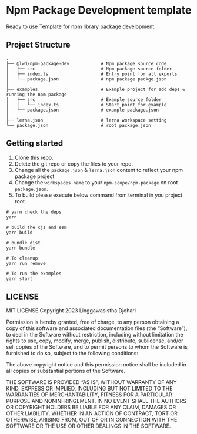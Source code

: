# Npm Package Development template
Ready to use Template for npm library package development.

## Project Structure
```
.
├── @lwd/npm-package-dev            # Npm package source code
│   ├── src                         # Npm package source folder
│   ├── index.ts                    # Entry point for all exports
│   └── package.json                # npm package packge.json
│
├── examples                        # Example project for add deps & running the npm package
│   ├── src                         # Example source folder
│   │   └── index.ts                # Start point for example
│   └── package.json                # example package.json
│
├── lerna.json                      # lerna workspace setting
└── package.json                    # root package.json

```
## Getting started

1. Clone this repo.
2. Delete the git repo or copy the files to your repo.
3. Change all the ```package.json``` & ```lerna.json``` content to reflect your npm package project
4. Change the ```workspaces name``` to your ```npm-scope/npm-package``` on root ```package.json```.
5. To build please execute below command from terminal in you project root.

```shell
# yarn check the deps
yarn

# build the cjs and esm
yarn build

# bundle dist
yarn bundle

# To cleanup
yarn run remove

# To run the examples
yarn start
```

## LICENSE
MIT LICENSE Copyright 2023 Linggawasistha Djohari

Permission is hereby granted, free of charge, to any person obtaining a copy of this software and associated documentation files (the “Software”), to deal in the Software without restriction, including without limitation the rights to use, copy, modify, merge, publish, distribute, sublicense, and/or sell copies of the Software, and to permit persons to whom the Software is furnished to do so, subject to the following conditions:

The above copyright notice and this permission notice shall be included in all copies or substantial portions of the Software.

THE SOFTWARE IS PROVIDED “AS IS”, WITHOUT WARRANTY OF ANY KIND, EXPRESS OR IMPLIED, INCLUDING BUT NOT LIMITED TO THE WARRANTIES OF MERCHANTABILITY, FITNESS FOR A PARTICULAR PURPOSE AND NONINFRINGEMENT. IN NO EVENT SHALL THE AUTHORS OR COPYRIGHT HOLDERS BE LIABLE FOR ANY CLAIM, DAMAGES OR OTHER LIABILITY, WHETHER IN AN ACTION OF CONTRACT, TORT OR OTHERWISE, ARISING FROM, OUT OF OR IN CONNECTION WITH THE SOFTWARE OR THE USE OR OTHER DEALINGS IN THE SOFTWARE.
